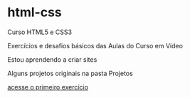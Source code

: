 # html-css
 Curso HTML5 e CSS3

 Exercícios e desafios básicos das Aulas do Curso em Vídeo

 Estou aprendendo a criar sites

 Alguns projetos originais na pasta Projetos

 <a href="josefelipper.github.io/html-css/exercicios/ex001/">acesse o primeiro exercício</a>
